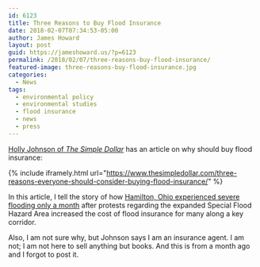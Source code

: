 ```yaml
---
id: 6123
title: Three Reasons to Buy Flood Insurance
date: 2018-02-07T07:34:53-05:00
author: James Howard
layout: post
guid: https://jameshoward.us/?p=6123
permalink: /2018/02/07/three-reasons-buy-flood-insurance/
featured-image: three-reasons-buy-flood-insurance.jpg
categories:
  - News
tags:
  - environmental policy
  - environmental studies
  - flood insurance
  - news
  - press
---
```

[Holly Johnson of _The Simple Dollar_](three-reasons-buy-flood-insurance)
has an article on why should buy flood insurance:

{% include iframely.html url="https://www.thesimpledollar.com/three-reasons-everyone-should-consider-buying-flood-insurance/" %}

In this article, I tell the story of how [Hamilton, Ohio experienced
severe flooding only a month](/2016/06/02/femas-flood-maps-not-scam/)
after protests regarding the expanded Special Flood Hazard Area
increased the cost of flood insurance for many along a key corridor.

Also, I am not sure why, but Johnson says I am an insurance agent.
I am not; I am not here to sell anything but books.  And this is
from a month ago and I forgot to post it.

